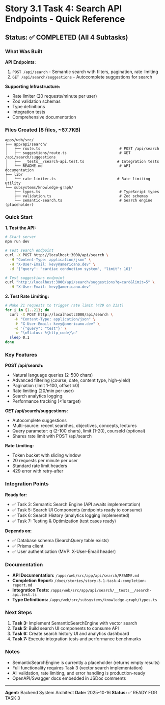 # Story 3.1 Task 4: Search API Endpoints - Quick Reference

## Status: ✅ COMPLETED (All 4 Subtasks)

### What Was Built

**API Endpoints:**
1. `POST /api/search` - Semantic search with filters, pagination, rate limiting
2. `GET /api/search/suggestions` - Autocomplete suggestions for search

**Supporting Infrastructure:**
- Rate limiter (20 requests/minute per user)
- Zod validation schemas
- Type definitions
- Integration tests
- Comprehensive documentation

### Files Created (8 files, ~67.7KB)

```
apps/web/src/
├── app/api/search/
│   ├── route.ts                                    # POST /api/search
│   ├── suggestions/route.ts                        # GET /api/search/suggestions
│   ├── __tests__/search-api.test.ts               # Integration tests
│   └── README.md                                   # API documentation
├── lib/
│   └── rate-limiter.ts                            # Rate limiting utility
└── subsystems/knowledge-graph/
    ├── types.ts                                    # TypeScript types
    ├── validation.ts                               # Zod schemas
    └── semantic-search.ts                          # Search engine (placeholder)
```

### Quick Start

**1. Test the API:**
```bash
# Start server
npm run dev

# Test search endpoint
curl -X POST http://localhost:3000/api/search \
  -H "Content-Type: application/json" \
  -H "X-User-Email: kevy@americano.dev" \
  -d '{"query": "cardiac conduction system", "limit": 10}'

# Test suggestions endpoint
curl "http://localhost:3000/api/search/suggestions?q=card&limit=5" \
  -H "X-User-Email: kevy@americano.dev"
```

**2. Test Rate Limiting:**
```bash
# Make 21 requests to trigger rate limit (429 on 21st)
for i in {1..21}; do
  curl -X POST http://localhost:3000/api/search \
    -H "Content-Type: application/json" \
    -H "X-User-Email: kevy@americano.dev" \
    -d '{"query": "test"}' \
    -w "\nStatus: %{http_code}\n"
  sleep 0.1
done
```

### Key Features

**POST /api/search:**
- Natural language queries (2-500 chars)
- Advanced filtering (course, date, content type, high-yield)
- Pagination (limit 1-100, offset ≥0)
- Rate limiting (20/min per user)
- Search analytics logging
- Performance tracking (<1s target)

**GET /api/search/suggestions:**
- Autocomplete suggestions
- Multi-source: recent searches, objectives, concepts, lectures
- Query parameter: q (2-100 chars), limit (1-20), courseId (optional)
- Shares rate limit with POST /api/search

**Rate Limiting:**
- Token bucket with sliding window
- 20 requests per minute per user
- Standard rate limit headers
- 429 error with retry-after

### Integration Points

**Ready for:**
- ✅ Task 3: Semantic Search Engine (API awaits implementation)
- ✅ Task 5: Search UI Components (endpoints ready to consume)
- ✅ Task 6: Search History (analytics logging implemented)
- ✅ Task 7: Testing & Optimization (test cases ready)

**Depends on:**
- ✅ Database schema (SearchQuery table exists)
- ✅ Prisma client
- ✅ User authentication (MVP: X-User-Email header)

### Documentation

- **API Documentation:** `/apps/web/src/app/api/search/README.md`
- **Completion Report:** `/docs/stories/story-3.1-task-4-completion-report.md`
- **Integration Tests:** `/apps/web/src/app/api/search/__tests__/search-api.test.ts`
- **Type Definitions:** `/apps/web/src/subsystems/knowledge-graph/types.ts`

### Next Steps

1. **Task 3:** Implement SemanticSearchEngine with vector search
2. **Task 5:** Build search UI components to consume API
3. **Task 6:** Create search history UI and analytics dashboard
4. **Task 7:** Execute integration tests and performance benchmarks

### Notes

- SemanticSearchEngine is currently a placeholder (returns empty results)
- Full functionality requires Task 3 (vector search implementation)
- All validation, rate limiting, and error handling is production-ready
- OpenAPI/Swagger docs embedded in JSDoc comments

---

**Agent:** Backend System Architect
**Date:** 2025-10-16
**Status:** ✅ READY FOR TASK 3
